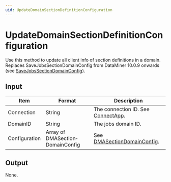 ```yaml
---
uid: UpdateDomainSectionDefinitionConfiguration
---
```


# UpdateDomainSectionDefinitionConfiguration

Use this method to update all client info of section definitions in a domain. Replaces SaveJobsSectionDomainConfig from DataMiner 10.0.9 onwards (see [SaveJobsSectionDomainConfig](xref:SaveJobsSectionDomainConfig)).

## Input

| Item          | Format                           | Description                                                                       |
|---------------|----------------------------------|-----------------------------------------------------------------------------------|
| Connection    | String                           | The connection ID. See [ConnectApp](xref:ConnectApp).  |
| DomainID      | String                           | The jobs domain ID.                                                               |
| Configuration | Array of DMASection­DomainConfig | See [DMASectionDomainConfig](xref:DMASectionDomainConfig). |

## Output

None.
